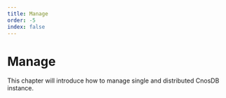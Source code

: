 ```yaml
---
title: Manage
order: -5
index: false
---
```


# Manage

This chapter will introduce how to manage single and distributed CnosDB instance.
